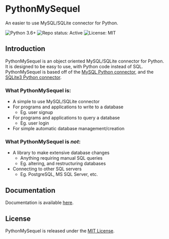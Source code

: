 # PythonMySequel

An easier to use MySQL/SQLite connector for Python.

![Python 3.6+](https://img.shields.io/badge/python-3.6%20|%203.7%20|%203.8%20|%203.9-blue?style=for-the-badge&logo=python)
![Repo status: Active](https://img.shields.io/badge/repo%20status-Active-brightgreen?style=for-the-badge)
![License: MIT](https://img.shields.io/badge/license-MIT-brightgreen?style=for-the-badge)

## Introduction
PythonMySequel is an object oriented MySQL/SQLite connector for Python. It is designed to be easy to use, with Python code instead of SQL.\
PythonMySequel is based off of the [MySQL Python connector](https://dev.mysql.com/doc/connector-python/en/), and the [SQLite3 Python connector](https://docs.python.org/3/library/sqlite3.html).

### What PythonMySequel is:
- A simple to use MySQL/SQLite connector
- For programs and applications to write to a database
  - Eg. user signup
- For programs and applications to query a database
  - Eg. user login
- For simple automatic database management/creation
### What PythonMySequel is *not*:
- A library to make extensive database changes
  - Anything requiring manual SQL queries
  - Eg. altering, and restructuring databases
- Connecting to other SQL servers
  - Eg. PostgreSQL, MS SQL Server, etc.

## Documentation
Documentation is available [here](https://jasonli0616.github.io/PythonMySequel).

## License
PythonMySequel is released under the [MIT License](https://github.com/jasonli0616/PythonMySequel/blob/main/LICENSE).
